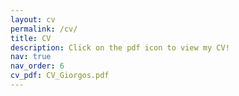 ```yaml
---
layout: cv
permalink: /cv/
title: CV
description: Click on the pdf icon to view my CV!
nav: true
nav_order: 6
cv_pdf: CV_Giorgos.pdf
---
```

